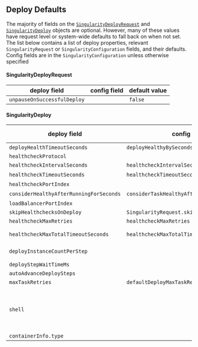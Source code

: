 ## Deploy Defaults

The majority of fields on the [`SingularityDeployRequest`](apidocs/models.md#model-SingularityDeployRequest) and [`SingularityDeploy`](apidocs/models.md#model-SingularityDeploy) objects are optional. However, many of these values have request level or system-wide defaults to fall back on when not set. The list below contains a list of deploy properties, relevant `SingularityRequest` or `SingularityConfiguration` fields, and their defaults. Config fields are in the `SingularityConfiguration` unless otherwise specified

#### SingularityDeployRequest

| deploy field | config field | default value |
|--------------|--------------|---------------|
| `unpauseOnSuccessfulDeploy` | | `false` |

#### SingularityDeploy

| deploy field | config field | default value |
|--------------|--------------|---------------|
| `deployHealthTimeoutSeconds` | `deployHealthyBySeconds` | 120|
| `healthcheckProtocol`| | `HTTP`|
| `healthcheckIntervalSeconds` | `healthcheckIntervalSeconds` | 5 |
| `healthcheckTimeoutSeconds` | `healthcheckTimeoutSeconds` | 5 |
| `healthcheckPortIndex` | | 0 |
| `considerHealthyAfterRunningForSeconds` | `considerTaskHealthyAfterRunningForSeconds` | 5 |
| `loadBalancerPortIndex` | | 0 |
| `skipHealthchecksOnDeploy` | `SingularityRequest.skipHealthchecks` | `false` |
| `healthcheckMaxRetries` | `healthcheckMaxRetries` | 0 |
| `healthcheckMaxTotalTimeoutSeconds` | `healthcheckMaxTotalTimeoutSeconds` | No Timeout |
| `deployInstanceCountPerStep` | | All Instances |
| `deployStepWaitTimeMs` | | 0 |
| `autoAdvanceDeploySteps` | | `true` |
| `maxTaskRetries` | `defaultDeployMaxTaskRetries` | 0 |
| `shell` | | `false` if cmd line args are present, `true` otherwise |
| `containerInfo.type` | | `MESOS` |

